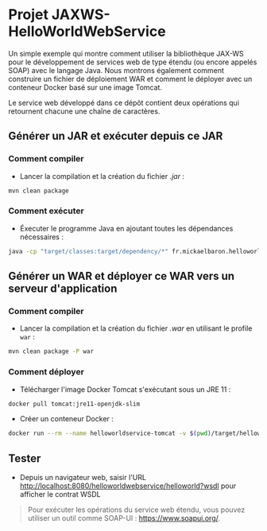# Projet JAXWS-HelloWorldWebService

Un simple exemple qui montre comment utiliser la bibliothèque JAX-WS pour le développement de services web de type étendu (ou encore appelés SOAP) avec le langage Java. Nous montrons également comment construire un fichier de déploiement WAR et comment le déployer avec un conteneur Docker basé sur une image Tomcat.

Le service web développé dans ce dépôt contient deux opérations qui retournent chacune une chaîne de caractères.

## Générer un JAR et exécuter depuis ce JAR

### Comment compiler

- Lancer la compilation et la création du fichier _.jar_ :

```bash
mvn clean package
```

### Comment exécuter

- Éxecuter le programme Java en ajoutant toutes les dépendances nécessaires :

```bash
java -cp "target/classes:target/dependency/*" fr.mickaelbaron.helloworldwebservice.HelloWorldServiceSOAPPublish
```

## Générer un WAR et déployer ce WAR vers un serveur d'application

### Comment compiler

- Lancer la compilation et la création du fichier _.war_ en utilisant le profile `war` :

```bash
mvn clean package -P war
```

### Comment déployer

- Télécharger l'image Docker Tomcat s'exécutant sous un JRE 11 :

```bash
docker pull tomcat:jre11-openjdk-slim
```

- Créer un conteneur Docker :

```bash
docker run --rm --name helloworldservice-tomcat -v $(pwd)/target/helloworldwebservice.war:/usr/local/tomcat/webapps/helloworldwebservice.war -it -p 8080:8080 tomcat:jre11-openjdk-slim
```

## Tester

- Depuis un navigateur web, saisir l'URL <http://localhost:8080/helloworldwebservice/helloworld?wsdl> pour afficher le contrat WSDL

> Pour exécuter les opérations du service web étendu, vous pouvez utiliser un outil comme SOAP-UI : <https://www.soapui.org/>.
